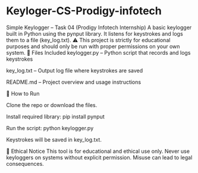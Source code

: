 # Keyloger-CS-Prodigy-infotech
Simple Keylogger – Task 04 (Prodigy Infotech Internship) A basic keylogger built in Python using the pynput library. It listens for keystrokes and logs them to a file (key_log.txt). ⚠️ This project is strictly for educational purposes and should only be run with proper permissions on your own system.
📁 Files Included
keylogger.py – Python script that records and logs keystrokes

key_log.txt – Output log file where keystrokes are saved

README.md – Project overview and usage instructions

🚀 How to Run

Clone the repo or download the files.

Install required library:
pip install pynput

Run the script:
python keylogger.py

Keystrokes will be saved in key_log.txt.

🛑 Ethical Notice
This tool is for educational and ethical use only.
Never use keyloggers on systems without explicit permission.
Misuse can lead to legal consequences.

